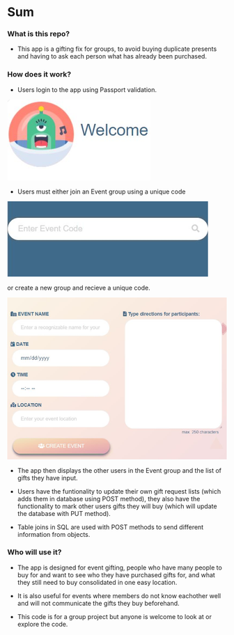 # Sum

### What is this repo?

* This app is a gifting fix for groups, to avoid buying duplicate presents and having to ask each person what has already been purchased.

### How does it work?

* Users login to the app using Passport validation.

![welcome](./public/images/welcome.JPG)


* Users must either join an Event group using a unique code 

![join event](./public/images/search.JPG)

or create a new group and recieve a unique code.

![create group](./public/images/event.JPG)

* The app then displays the other users in the Event group and the list of gifts they have input.

* Users have the funtionality to update their own gift request lists (which adds them in database using POST method), they also have the   functionality to mark other users gifts they will buy (which will update the database with PUT method).

* Table joins in SQL are used with POST methods to send different information from objects.


### Who will use it?

* The app is designed for event gifting, people who have many people to buy for and want to see who they have purchased gifts for, and what they still need to buy consolidated in one easy location. 

* It is also useful for events where members do not know eachother well and will not communicate the gifts they buy beforehand.

* This code is for a group project but anyone is welcome to look at or explore the code.
